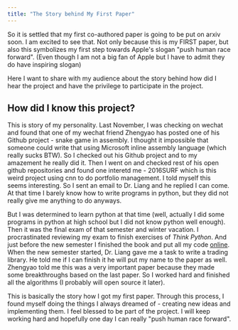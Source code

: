```yaml
---
title: "The Story behind My First Paper"
---
```


So it is settled that my first co-authored paper is going to be put on arxiv soon. I am excited to see that. Not only because this is my FIRST paper, but also this symbolizes my first step towards Apple's slogan "push human race forward". (Even though I am not a big fan of Apple but I have to admit they do have inspiring slogan)

Here I want to share with my audience about the story behind how did I hear the project and have the privilege to participate in the project.

## How did I know this project?

This is story of my personality. Last November, I was checking on wechat and found that one of my wechat friend Zhengyao has posted one of his Github project - snake game in assembly. I thought it impossible that someone could write that using Microsoft inline assembly language (which really sucks BTW). So I checked out his Github project and to my amazement he really did it. Then I went on and checked rest of his open github repositories and found one interetd me - 2016SURF which is this weird project using cnn to do portfolio management. I told myself this seems interesting. So I sent an email to Dr. Liang and he replied I can come. At that time I barely know how to write programs in python, but they did not really give me anything to do anyways. 

But I was determined to learn python at that time (well, actually I did some programs in python at high school but I did not know python well enough). Then it was the final exam of that semester and winter vacation. I procrastinated reviewing my exam to finish exercises of *Think Python*. And just before the new semester I finished the book and put all my code [online](https://github.com/DexHunter/TP_solutions). When the new semester started, Dr. Liang gave me a task to write a trading library. He told me if I can finish it he will put my name to the paper as well. Zhengyao told me this was a very important paper because they made some breakthroughs based on the last paper. So I worked hard and finished all the algorithms (I probably will open source it later).

This is basically the story how I got my first paper. Through this process, I found myself doing the things I always dreamed of - creating new ideas and implementing them. I feel blessed to be part of the project. I will keep working hard and hopefully one day I can really "push human race forward".

<!--
## The qulity of research in our university

I am currently in Xi'an Jiaotong-Liverpool Univeristy, Suzhou, China. The quality of research is not very high if you compared with world-known universities. But it is better than average Chinese universities and since our teaching language is English, the communication between academia is easier than a normal Chinese university. However, I am not satisfied with the result. I have two SURF(summer undergraduate research fellowship) projects this summer(one on my name and another I am part-time). I wrote my surf project so I think the one I am doing is of high quality. But I read through the surf list and found a lot of surf projects are BS, the content is like my side-project or even worse. For example, build a selfless-driving car using lego. You don't need to 2 months to do that. A lot of resources are online already and people have built that like thousands of times. Others in other fields. Even though I am probably biased I suppose the content are of low quality in most of research projects in our university. After all, our university is still based in China and limited under Chinese rules.

-->
